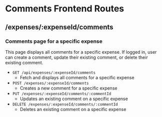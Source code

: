 # Comments Frontend Routes

## /expenses/:expenseId/comments

### Comments page for a specific expense

This page displays all comments for a specific expense. If logged in, user can create a comment, update their existing comment, or delete their existing comment.

* `GET /api/expenses/:expenseId/comments`
    * Fetch and displays all comments for a specific expense
* `POST /expenses/:expenseId/comments`
    * Creates a new comment for a specific expense
* `PUT /expenses/:expenseId/comments/:commentId`
    * Updates an existing comment on a specific expense
* `DELETE /expenses/:expenseId/comments/:commentId`
    * Deletes an existing comment on a specific expense
